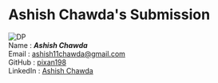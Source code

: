 # Ashish Chawda's Submission
![DP](https://avatars2.githubusercontent.com/u/56932286?s=460&u=e5ebf2810947320a17331c5b9c016411d71f85cc&v=4)  
Name : ***Ashish Chawda***  
Email : ashish11chawda@gmail.com  
GitHub : [pixan198](https://github.com/pixan198)  
LinkedIn : [Ashish Chawda](https://www.linkedin.com/in/ashishchawda198)

